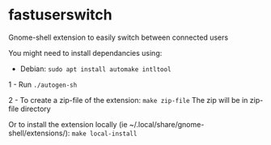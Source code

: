 fastuserswitch
==============

Gnome-shell extension to easily switch between connected users

You might need to install dependancies using:
- Debian: `sudo apt install automake intltool`

1 - Run `./autogen-sh`

2 - To create a zip-file of the extension:
`make zip-file`
The zip will be in zip-file directory

Or to install the extension locally (ie ~/.local/share/gnome-shell/extensions/):
`make local-install`
